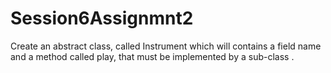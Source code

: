 # Session6Assignmnt2
Create an abstract class, called Instrument which will  contains a field name and a method called play, that must be  implemented by a sub-class 
.
